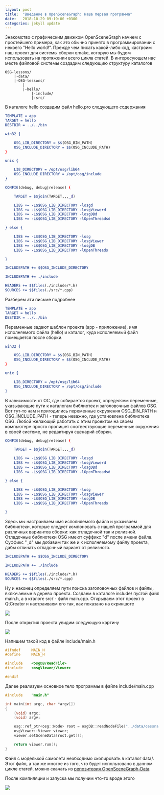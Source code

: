 ```yaml
---
layout: post
title:  "Введение в OpenSceneGraph: Наша первая программа"
date:   2018-10-29 09:19:00 +0300
categories: jekyll update
---
```


Знакомство с графическим движком OpenSceneGraph начнем с простейшего примера, как это обычно принято в программировании с некоего "Hello world!". Прежде чем писать какой-либо код, кастроим наш проект для системы сборки qmake, которую мы будем использовать на протяжении всего цикла статей. В интересующем нас месте файловой системы создадим следующию структуру каталогов

```
OSG-lessons/
	|-data/
	|-OSG-lessons/
		|
		|-hello/
			|-include/
			|-src/
```

В каталоге hello создадим файл hello.pro следующего содержания

```cmake
TEMPLATE = app
TARGET = hello
DESTDIR = ../../bin

win32 {

    OSG_LIB_DIRECTORY = $$(OSG_BIN_PATH)
    OSG_INCLUDE_DIRECTORY = $$(OSG_INCLUDE_PATH)
}

unix {

    LIB_DIRECTORY = /opt/osg/lib64
    OSG_INCLUDE_DIRECTORY = /opt/osg/include
}

CONFIG(debug, debug|release) {

    TARGET = $$join(TARGET,,,_d)

    LIBS += -L$$OSG_LIB_DIRECTORY -losgd
    LIBS += -L$$OSG_LIB_DIRECTORY -losgViewerd
    LIBS += -L$$OSG_LIB_DIRECTORY -losgDBd
    LIBS += -L$$OSG_LIB_DIRECTORY -lOpenThreadsd

} else {

    LIBS += -L$$OSG_LIB_DIRECTORY -losg
    LIBS += -L$$OSG_LIB_DIRECTORY -losgViewer
    LIBS += -L$$OSG_LIB_DIRECTORY -losgDB
    LIBS += -L$$OSG_LIB_DIRECTORY -lOpenThreads

}

INCLUDEPATH += $$OSG_INCLUDE_DIRECTORY

INCLUDEPATH += ./include

HEADERS += $$files(./include/*.h)
SOURCES += $$files(./src/*.cpp)
```

Разберем эти письме подробнее

```cmake
TEMPLATE = app
TARGET = hello
DESTDIR = ../../bin
```

Переменные задают шаблон проекта (app - приложение), имя исполняемого файла (hello) и каталог, куда исполняемый файл помещается после сборки.

```cmake
win32 {

    OSG_LIB_DIRECTORY = $$(OSG_BIN_PATH)
    OSG_INCLUDE_DIRECTORY = $$(OSG_INCLUDE_PATH)
}

unix {

    LIB_DIRECTORY = /opt/osg/lib64
    OSG_INCLUDE_DIRECTORY = /opt/osg/include
}
```

В зависимости от ОС, где собирается проект, определяем переменные, указывающие пути к каталогам библиотек и заголовочных файлов OSG. Вот тут-то нам и пригодились переменные окружения OSG_BIN_PATH и OSG_INCLUDE_PATH - теперь неважно, где установлена библиотека OSG. Любой желающий работать с этим проектом на своем компьютере просто пропишет соотвествующие переменные окружения в своей системе, не редактируя сценарий сборки.

```cmake
CONFIG(debug, debug|release) {

    TARGET = $$join(TARGET,,,_d)

    LIBS += -L$$OSG_LIB_DIRECTORY -losgd
    LIBS += -L$$OSG_LIB_DIRECTORY -losgViewerd
    LIBS += -L$$OSG_LIB_DIRECTORY -losgDBd
    LIBS += -L$$OSG_LIB_DIRECTORY -lOpenThreadsd

} else {

    LIBS += -L$$OSG_LIB_DIRECTORY -losg
    LIBS += -L$$OSG_LIB_DIRECTORY -losgViewer
    LIBS += -L$$OSG_LIB_DIRECTORY -losgDB
    LIBS += -L$$OSG_LIB_DIRECTORY -lOpenThreads

}
```
Здесь мы настраиваем имя исполняемого файла и указываем библиотеки, которые следует компоновать с нашей программой для различных вариантов сборки: как отладочной так и релизной. Отладочные библиотеки OSG имеют суффикс "d" после имени файла. Суффикс "_d" мы добавим так же и к исполняемому файлу проекта, дабы отличать отладочный вариант от релизного.

```cmake
INCLUDEPATH += $$OSG_INCLUDE_DIRECTORY

INCLUDEPATH += ./include

HEADERS += $$files(./include/*.h)
SOURCES += $$files(./src/*.cpp)
```

Ну и наконец определяем пути поиска заголовочных файлов и файлы, включаемые в дерево проекта. Создаем в каталоге include/ пустой файл main.h, а в кталоге src/ - файл main.cpp. Открываем этот проект в QtCreator и настраиваем его так, как показано на скриншоте

![](https://habrastorage.org/webt/q4/lv/ck/q4lvckaswfcv8kd77xinb5z5yfu.png)

После открытия проекта увидим следующую картину

![](https://habrastorage.org/webt/v2/rj/d9/v2rjd9w2dbadhc7ewfezgrvecgk.png>)

Напишем такой код в файле include/main.h

```cpp
#ifndef		MAIN_H
#define		MAIN_H

#include	<osgDB/ReadFile>
#include	<osgViewer/Viewer>

#endif
```

Далее реализуем основное тело программы в файле include/main.cpp

```cpp
#include    "main.h"

int main(int argc, char *argv[])
{
    (void) argc;
    (void) argv;

    osg::ref_ptr<osg::Node> root = osgDB::readNodeFile("../data/cessna.osg");
    osgViewer::Viewer viewer;
    viewer.setSceneData(root.get());

    return viewer.run();
}
```

Файл с моделькой самолета необходимо скопировать в каталог data/. Этот файл, а так же многое из того, что будет использовано в данном цикле статей, можно скачать из [репозитория OpenSceneGraph-Data](https://github.com/openscenegraph/OpenSceneGraph-Data)

После компиляции и запуска мы получим что-то вроде этого

![](https://habrastorage.org/webt/zy/e8/yn/zye8ynsswiqzhlebo_4-hxmdm4c.png)






